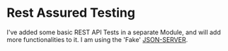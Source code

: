 # Rest Assured Testing

I've added some basic REST API Tests in a separate Module, and will add
more functionalities to it. I am using the 'Fake' [JSON-SERVER](https://github.com/typicode/json-server).